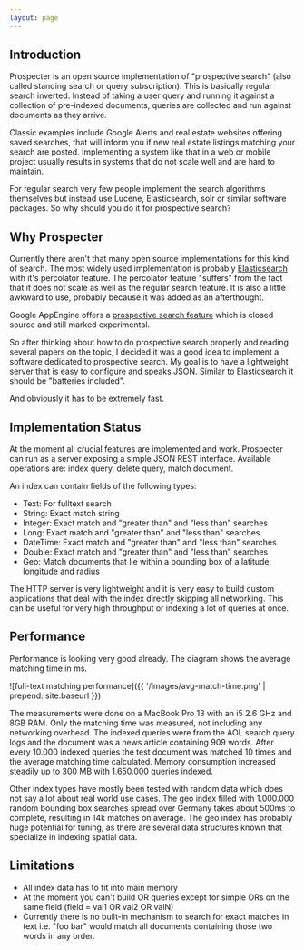 ```yaml
---
layout: page
---
```


Introduction
------------
Prospecter is an open source implementation of "prospective search" (also called standing search or query subscription).
This is basically regular search inverted. Instead of taking a user query and running it against a collection of
pre-indexed documents, queries are collected and run against documents as they arrive.

Classic examples include Google Alerts and real estate websites offering saved searches, that will inform you if new real
estate listings matching your search are posted. Implementing a system like that in a web or mobile project usually
results in systems that do not scale well and are hard to maintain.

For regular search very few people implement the search algorithms themselves but instead use Lucene, Elasticsearch, solr
or similar software packages. So why should you do it for prospective search?


Why Prospecter
--------------
Currently there aren't that many open source implementations for this kind of search. The most widely used
implementation is probably [Elasticsearch](http://www.elasticsearch.org/) with it's percolator feature. The percolator
feature "suffers" from the fact that it does not scale as well as the regular search feature. It is also a little
awkward to use, probably because it was added as an afterthought.

Google AppEngine offers a [prospective search feature](https://developers.google.com/appengine/docs/python/prospectivesearch/)
which is closed source and still marked experimental.

So after thinking about how to do prospective search properly and reading several papers on the topic, I decided it was
a good idea to implement a software dedicated to prospective search. My goal is to have a lightweight server that is easy
to configure and speaks JSON. Similar to Elasticsearch it should be "batteries included".

And obviously it has to be extremely fast.


Implementation Status
---------------------
At the moment all crucial features are implemented and work. Prospecter can run as a server exposing a simple JSON REST 
interface. Available operations are: index query, delete query, match document.

An index can contain fields of the following types:

*  Text: For fulltext search
*  String: Exact match string
*  Integer: Exact match and "greater than" and "less than" searches
*  Long: Exact match and "greater than" and "less than" searches
*  DateTime: Exact match and "greater than" and "less than" searches
*  Double: Exact match and "greater than" and "less than" searches
*  Geo: Match documents that lie within a bounding box of a latitude, longitude and radius

The HTTP server is very lightweight and it is very easy to build custom applications that deal with the index directly
skipping all networking. This can be useful for very high throughput or indexing a lot of queries at once.


Performance
-----------
Performance is looking very good already. The diagram shows the average matching time in ms.

![full-text matching performance]({{ '/images/avg-match-time.png' | prepend: site.baseurl }})

The measurements were done on a MacBook Pro 13 with an i5 2.6 GHz and 8GB RAM. Only the matching time was measured, not
including any networking overhead. The indexed queries were from the AOL search query logs and the document was a news
article containing 909 words. After every 10.000 indexed queries the test document was matched 10 times and the average
matching time calculated. Memory consumption increased steadily up to 300 MB with 1.650.000 queries indexed.

Other index types have mostly been tested with random data which does not say a lot about real world use cases. The geo
index filled with 1.000.000 random bounding box searches spread over Germany takes about 500ms to complete, resulting in
14k matches on average. The geo index has probably huge potential for tuning, as there are several data structures 
known that specialize in indexing spatial data.


Limitations
-----------

*  All index data has to fit into main memory
*  At the moment you can't build OR queries except for simple ORs on the same field (field = val1 OR val2 OR valN)
*  Currently there is no built-in mechanism to search for exact matches in text i.e. "foo bar" would match all documents
containing those two words in any order.